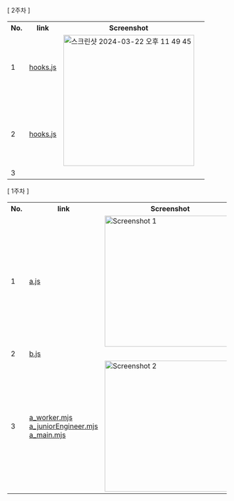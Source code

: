[ 2주차 ]

<table>
  
  <tr>
    <th>No.</th>
    <th>link</th>
    <th>Screenshot</th>
  </tr>
  <tr>
    <td>1</td>
    <td><a href="https://github.com/jeongah2651/sparta_front1_chap1/blob/main/chapter2/src/hooks.js">hooks.js</a></td>
    <td rowspan="2"><img alt="스크린샷 2024-03-22 오후 11 49 45" src="https://github.com/jeongah2651/sparta_front1_chap1/assets/46205870/d20105dc-d5a1-40c5-9fb5-b1919ec7a6cb" width="300"></td>
  </tr>
  <tr>
    <td>2</td>
    <td><a href="https://github.com/jeongah2651/sparta_front1_chap1/blob/main/chapter2/src/hooks.js" target="_blank">hooks.js</a></td>
    <td></td>
  </tr>
  <tr>
    <td>3</td>
    <td></td>
    <td></td>
  </tr>

</table>

[ 1주차 ]

<table>
  <tr>
    <th>No.</th>
    <th>link</th>
    <th>Screenshot</th>
  </tr>
  <tr>
    <td>1</td>
    <td><a href="https://github.com/jeongah2651/sparta_front1_chap1/blob/main/chapter1/src/a.js" target="_blank">a.js</a></td>
    <td><img src="https://github.com/jeongah2651/sparta_front1_chap1/assets/46205870/4ba65a54-e3e9-4645-8dac-0189f0c750ee" alt="Screenshot 1" width="300"></td>
  </tr>
  <tr>
    <td>2</td>
    <td><a href="https://github.com/jeongah2651/sparta_front1_chap1/blob/main/chapter1/src/b.js" target="_blank">b.js</a></td>
    <td></td>
  </tr>
  <tr>
    <td>3</td>
    <td>
      <a href="https://github.com/jeongah2651/sparta_front1_chap1/blob/main/chapter1/src/a_worker.mjs" target="_blank">a_worker.mjs</a> <br>
      <a href="https://github.com/jeongah2651/sparta_front1_chap1/blob/main/chapter1/src/a_juniorEngineer.mjs" target="_blank">a_juniorEngineer.mjs</a> <br>
      <a href="https://github.com/jeongah2651/sparta_front1_chap1/blob/main/chapter1/src/a_main.mjs" target="_blank">a_main.mjs</a> 
    </td>
    <td><img src="https://github.com/jeongah2651/sparta_front1_chap1/assets/46205870/fb481c69-3232-4fbf-8e51-2d691b817bc0" alt="Screenshot 2" width="300"></td>
  </tr>

</table>

